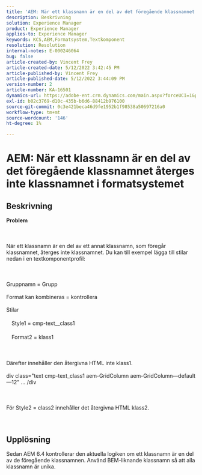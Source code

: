 ```yaml
---
title: 'AEM: När ett klassnamn är en del av det föregående klassnamnet återges inte klassnamnet i formatsystemet'
description: Beskrivning
solution: Experience Manager
product: Experience Manager
applies-to: Experience Manager
keywords: KCS,AEM,Formatsystem,Textkomponent
resolution: Resolution
internal-notes: E-000246064
bug: false
article-created-by: Vincent Frey
article-created-date: 5/12/2022 3:42:45 PM
article-published-by: Vincent Frey
article-published-date: 5/12/2022 3:44:09 PM
version-number: 2
article-number: KA-16501
dynamics-url: https://adobe-ent.crm.dynamics.com/main.aspx?forceUCI=1&pagetype=entityrecord&etn=knowledgearticle&id=d70ba725-0ad2-ec11-a7b5-0022480a8683
exl-id: b02c3769-d10c-435b-b6d6-88412b976100
source-git-commit: 0c3e421beca46d9fe1952b1f98538a50697216a0
workflow-type: tm+mt
source-wordcount: '146'
ht-degree: 1%

---
```


# AEM: När ett klassnamn är en del av det föregående klassnamnet återges inte klassnamnet i formatsystemet

## Beskrivning

<b>Problem</b><br><br> <br><br>När ett klassnamn är en del av ett annat klassnamn, som föregår klassnamnet, återges inte klassnamnet. Du kan till exempel lägga till stilar nedan i en textkomponentprofil:<br><br> <br><br>Gruppnamn = Grupp<br><br>Format kan kombineras = kontrollera<br><br>Stilar<br><br>　Style1 = cmp-text__class1<br><br>　Format2 = klass1<br><br> <br><br>Därefter innehåller den återgivna HTML inte klass1.<br><br>div class=&quot;text cmp-text_class1 aem-GridColumn aem-GridColumn—default—12&quot; ... /div<br><br> <br><br>För Style2 = class2 innehåller det återgivna HTML klass2.<br><br><br>

## Upplösning


Sedan AEM 6.4 kontrollerar den aktuella logiken om ett klassnamn är en del av de föregående klassnamnen. Använd BEM-liknande klassnamn så att alla klassnamn är unika.

